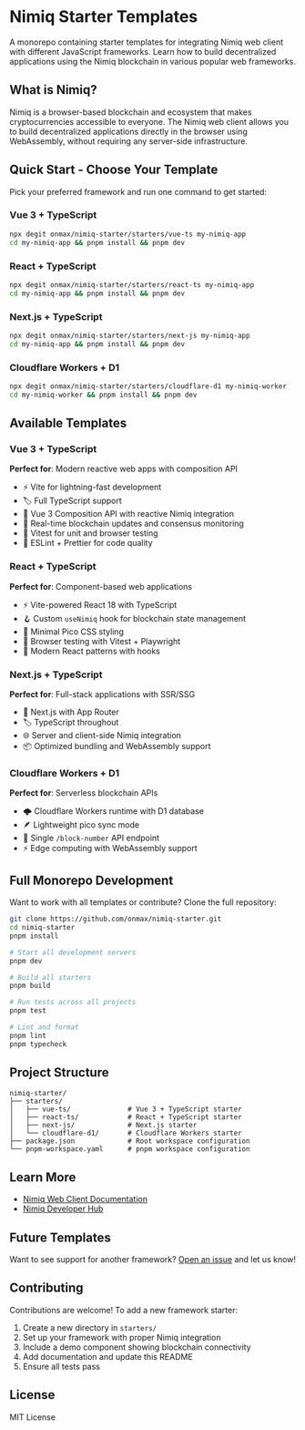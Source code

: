 # Nimiq Starter Templates

A monorepo containing starter templates for integrating Nimiq web client with different JavaScript frameworks. Learn how to build decentralized applications using the Nimiq blockchain in various popular web frameworks.

## What is Nimiq?

Nimiq is a browser-based blockchain and ecosystem that makes cryptocurrencies accessible to everyone. The Nimiq web client allows you to build decentralized applications directly in the browser using WebAssembly, without requiring any server-side infrastructure.

## Quick Start - Choose Your Template

Pick your preferred framework and run one command to get started:

### Vue 3 + TypeScript
```bash
npx degit onmax/nimiq-starter/starters/vue-ts my-nimiq-app
cd my-nimiq-app && pnpm install && pnpm dev
```

### React + TypeScript
```bash
npx degit onmax/nimiq-starter/starters/react-ts my-nimiq-app
cd my-nimiq-app && pnpm install && pnpm dev
```

### Next.js + TypeScript
```bash
npx degit onmax/nimiq-starter/starters/next-js my-nimiq-app
cd my-nimiq-app && pnpm install && pnpm dev
```

### Cloudflare Workers + D1
```bash
npx degit onmax/nimiq-starter/starters/cloudflare-d1 my-nimiq-worker
cd my-nimiq-worker && pnpm install && pnpm dev
```

## Available Templates

### Vue 3 + TypeScript
**Perfect for**: Modern reactive web apps with composition API
- ⚡️ Vite for lightning-fast development
- 🏷️ Full TypeScript support
- 🎨 Vue 3 Composition API with reactive Nimiq integration
- 📡 Real-time blockchain updates and consensus monitoring
- 🧪 Vitest for unit and browser testing
- 📝 ESLint + Prettier for code quality

### React + TypeScript
**Perfect for**: Component-based web applications
- ⚡️ Vite-powered React 18 with TypeScript
- 🪝 Custom `useNimiq` hook for blockchain state management
- 🎨 Minimal Pico CSS styling
- 🧪 Browser testing with Vitest + Playwright
- 📱 Modern React patterns with hooks

### Next.js + TypeScript
**Perfect for**: Full-stack applications with SSR/SSG
- 🚀 Next.js with App Router
- 🏷️ TypeScript throughout
- 🌐 Server and client-side Nimiq integration
- 📦 Optimized bundling and WebAssembly support

### Cloudflare Workers + D1
**Perfect for**: Serverless blockchain APIs
- 🌩️ Cloudflare Workers runtime with D1 database
- 🪶 Lightweight pico sync mode
- 📡 Single `/block-number` API endpoint
- ⚡️ Edge computing with WebAssembly support

## Full Monorepo Development

Want to work with all templates or contribute? Clone the full repository:

```bash
git clone https://github.com/onmax/nimiq-starter.git
cd nimiq-starter
pnpm install

# Start all development servers
pnpm dev

# Build all starters
pnpm build

# Run tests across all projects
pnpm test

# Lint and format
pnpm lint
pnpm typecheck
```

## Project Structure

```
nimiq-starter/
├── starters/
│   ├── vue-ts/              # Vue 3 + TypeScript starter
│   ├── react-ts/            # React + TypeScript starter
│   ├── next-js/             # Next.js starter
│   └── cloudflare-d1/       # Cloudflare Workers starter
├── package.json             # Root workspace configuration
└── pnpm-workspace.yaml      # pnpm workspace configuration
```

## Learn More

- [Nimiq Web Client Documentation](http://nimiq.com/developers/web-client)
- [Nimiq Developer Hub](https://nimiq.com/developers/)

## Future Templates

Want to see support for another framework? [Open an issue](https://github.com/onmax/nimiq-starter/issues/new) and let us know!

## Contributing

Contributions are welcome! To add a new framework starter:

1. Create a new directory in `starters/`
2. Set up your framework with proper Nimiq integration
3. Include a demo component showing blockchain connectivity
4. Add documentation and update this README
5. Ensure all tests pass

## License

MIT License
